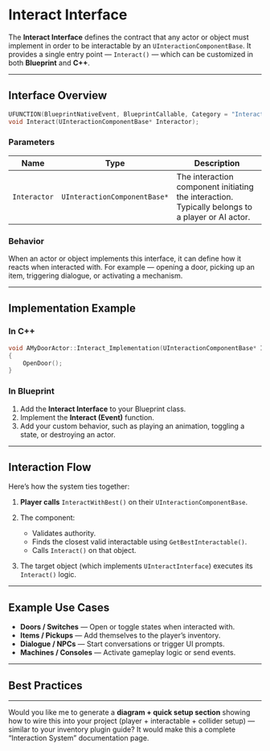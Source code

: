 # Interact Interface

The **Interact Interface** defines the contract that any actor or object must implement in order to be interactable by an `UInteractionComponentBase`.
It provides a single entry point — `Interact()` — which can be customized in both **Blueprint** and **C++**.

---

## Interface Overview

```cpp
UFUNCTION(BlueprintNativeEvent, BlueprintCallable, Category = "Interaction")
void Interact(UInteractionComponentBase* Interactor);
```

### Parameters

| Name         | Type                         | Description                                                                                      |
| ------------ | ---------------------------- | ------------------------------------------------------------------------------------------------ |
| `Interactor` | `UInteractionComponentBase*` | The interaction component initiating the interaction. Typically belongs to a player or AI actor. |

### Behavior

When an actor or object implements this interface, it can define how it reacts when interacted with.
For example — opening a door, picking up an item, triggering dialogue, or activating a mechanism.

---

## Implementation Example

### In C++

```cpp
void AMyDoorActor::Interact_Implementation(UInteractionComponentBase* Interactor)
{
	OpenDoor();
}
```

### In Blueprint

1. Add the **Interact Interface** to your Blueprint class.
2. Implement the **Interact (Event)** function.
3. Add your custom behavior, such as playing an animation, toggling a state, or destroying an actor.

---

## Interaction Flow

Here’s how the system ties together:

1. **Player calls** `InteractWithBest()` on their `UInteractionComponentBase`.
2. The component:

   * Validates authority.
   * Finds the closest valid interactable using `GetBestInteractable()`.
   * Calls `Interact()` on that object.
3. The target object (which implements `UInteractInterface`) executes its `Interact()` logic.

---

## Example Use Cases

* **Doors / Switches** — Open or toggle states when interacted with.
* **Items / Pickups** — Add themselves to the player’s inventory.
* **Dialogue / NPCs** — Start conversations or trigger UI prompts.
* **Machines / Consoles** — Activate gameplay logic or send events.

---

## Best Practices

---

Would you like me to generate a **diagram + quick setup section** showing how to wire this into your project (player + interactable + collider setup) — similar to your inventory plugin guide? It would make this a complete “Interaction System” documentation page.
